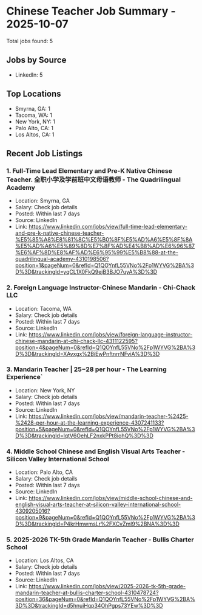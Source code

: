 # Chinese Teacher Job Summary - 2025-10-07

Total jobs found: 5

## Jobs by Source

- LinkedIn: 5

## Top Locations

- Smyrna, GA: 1
- Tacoma, WA: 1
- New York, NY: 1
- Palo Alto, CA: 1
- Los Altos, CA: 1

## Recent Job Listings

### 1. Full-Time Lead Elementary and Pre-K Native Chinese Teacher. 全职小学及学前班中文母语教师 - The Quadrilingual Academy
- Location: Smyrna, GA
- Salary: Check job details
- Posted: Within last 7 days
- Source: LinkedIn
- Link: https://www.linkedin.com/jobs/view/full-time-lead-elementary-and-pre-k-native-chinese-teacher-%E5%85%A8%E8%81%8C%E5%B0%8F%E5%AD%A6%E5%8F%8A%E5%AD%A6%E5%89%8D%E7%8F%AD%E4%B8%AD%E6%96%87%E6%AF%8D%E8%AF%AD%E6%95%99%E5%B8%88-at-the-quadrilingual-academy-4310198506?position=1&pageNum=0&refId=Q1QOYnfL55VNo%2Fp1WYVG%2BA%3D%3D&trackingId=yqCL1X0FkQ9ejB3BJO7uyA%3D%3D

### 2. Foreign Language Instructor-Chinese Mandarin - Chi-Chack LLC
- Location: Tacoma, WA
- Salary: Check job details
- Posted: Within last 7 days
- Source: LinkedIn
- Link: https://www.linkedin.com/jobs/view/foreign-language-instructor-chinese-mandarin-at-chi-chack-llc-4311122595?position=4&pageNum=0&refId=Q1QOYnfL55VNo%2Fp1WYVG%2BA%3D%3D&trackingId=XAvxgx%2BiEwPnftnrrNFviA%3D%3D

### 3. Mandarin Teacher | $25-$28 per hour - The Learning Experience`
- Location: New York, NY
- Salary: Check job details
- Posted: Within last 7 days
- Source: LinkedIn
- Link: https://www.linkedin.com/jobs/view/mandarin-teacher-%2425-%2428-per-hour-at-the-learning-experience-4307241133?position=5&pageNum=0&refId=Q1QOYnfL55VNo%2Fp1WYVG%2BA%3D%3D&trackingId=lqtV6OehLF2nxkPPt8iohQ%3D%3D

### 4. Middle School Chinese and English Visual Arts Teacher - Silicon Valley International School
- Location: Palo Alto, CA
- Salary: Check job details
- Posted: Within last 7 days
- Source: LinkedIn
- Link: https://www.linkedin.com/jobs/view/middle-school-chinese-and-english-visual-arts-teacher-at-silicon-valley-international-school-4309205016?position=9&pageNum=0&refId=Q1QOYnfL55VNo%2Fp1WYVG%2BA%3D%3D&trackingId=P4krHmwmsLr%2FXCvZml9%2BNA%3D%3D

### 5. 2025-2026 TK-5th Grade Mandarin Teacher - Bullis Charter School
- Location: Los Altos, CA
- Salary: Check job details
- Posted: Within last 7 days
- Source: LinkedIn
- Link: https://www.linkedin.com/jobs/view/2025-2026-tk-5th-grade-mandarin-teacher-at-bullis-charter-school-4310478724?position=36&pageNum=0&refId=Q1QOYnfL55VNo%2Fp1WYVG%2BA%3D%3D&trackingId=d5hnuiHqp34OhPgps73YEw%3D%3D

